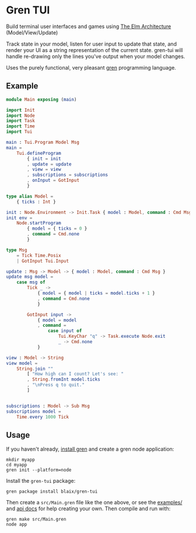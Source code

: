 # Gren TUI

Build terminal user interfaces and games using [The Elm Architecture](https://guide.elm-lang.org/architecture/) (Model/View/Update)

Track state in your model, listen for user input to update that state, and render your UI as a string representation of the current state.
gren-tui will handle re-drawing only the lines you've output when your model changes.

Uses the purely functional, very pleasant [gren](https://gren-lang.org/) programming language.

## Example

```elm
module Main exposing (main)

import Init
import Node
import Task
import Time
import Tui

main : Tui.Program Model Msg
main =
    Tui.defineProgram
        { init = init
        , update = update
        , view = view
        , subscriptions = subscriptions
        , onInput = GotInput
        }

type alias Model =
    { ticks : Int }

init : Node.Environment -> Init.Task { model : Model, command : Cmd Msg }
init env =
    Node.startProgram
        { model = { ticks = 0 }
        , command = Cmd.none
        }

type Msg
    = Tick Time.Posix
    | GotInput Tui.Input

update : Msg -> Model -> { model : Model, command : Cmd Msg }
update msg model =
    case msg of
        Tick _ ->
            { model = { model | ticks = model.ticks + 1 }
            , command = Cmd.none
            }

        GotInput input ->
            { model = model
            , command = 
                case input of
                    Tui.KeyChar "q" -> Task.execute Node.exit
                    _ -> Cmd.none
            }

view : Model -> String
view model =
    String.join ""
        [ "How high can I count? Let's see: "
        , String.fromInt model.ticks
        , "\nPress q to quit."
        ]


subscriptions : Model -> Sub Msg
subscriptions model =
    Time.every 1000 Tick
```

## Usage

If you haven't already, [install gren](https://gren-lang.org/install) and create a gren node application:

```
mkdir myapp
cd myapp
gren init --platform=node
```

Install the `gren-tui` package:

```
gren package install blaix/gren-tui
```

Then create a `src/Main.gren` file like the one above,
or see the [examples/](https://github.com/blaix/gren-tui/tree/main/examples)
and [api docs](https://packages.gren-lang.org/package/blaix/gren-tui) for help creating your own.
Then compile and run with:

```
gren make src/Main.gren
node app
```

